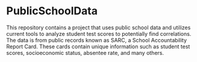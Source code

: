 # PublicSchoolData
This repository contains a project that uses public school data and utilizes current tools to analyze student test scores to potentially find correlations. The data is from public records known as SARC, a School Accountability Report Card. These cards contain unique information such as student test scores, socioeconomic status, absentee rate, and many others. 
